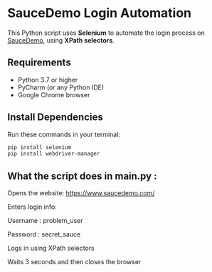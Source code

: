 # SauceDemo Login Automation

This Python script uses **Selenium** to automate the login process on [SauceDemo](https://www.saucedemo.com/), using **XPath selectors**.

## Requirements

- Python 3.7 or higher  
- PyCharm (or any Python IDE)  
- Google Chrome browser  

## Install Dependencies

Run these commands in your terminal:

```bash
pip install selenium
pip install webdriver-manager

``` 

## What the script does in main.py :

Opens the website: https://www.saucedemo.com/

Enters login info:

Username : problem_user

Password : secret_sauce

Logs in using  XPath selectors

Waits 3 seconds and then closes the browser
